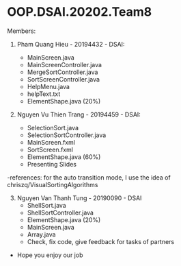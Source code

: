 # OOP.DSAI.20202.Team8
Members:
1. Pham Quang Hieu - 20194432 - DSAI:
    + MainScreen.java
    + MainScreenController.java
    + MergeSortController.java
    + SortScreenController.java
    + HelpMenu.java
    + helpText.txt
    + ElementShape.java (20%)

2. Nguyen Vu Thien Trang - 20194459 - DSAI:
    + SelectionSort.java
    + SelectionSortController.java
    + MainScreen.fxml
    + SortScreen.fxml
    + ElementShape.java (60%)
    + Presenting Slides
    
 -references: for the auto transition mode, I use the idea of chriszq/VisualSortingAlgorithms

3. Nguyen Van Thanh Tung - 20190090 - DSAI
    + ShellSort.java
    + ShellSortController.java
    + ElementShape.java (20%)
    + MainScreen.java
    + Array.java
    + Check, fix code, give feedback for tasks of partners
- Hope you enjoy our job
